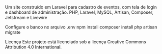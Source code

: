 Um site construído em Laravel para cadastro de eventos, com tela de login e dashboard de administração. PHP, Laravel, MySQL, Artisan, Composer, Jetstream e Livewire

Configure o banco no arquivo .env
npm install
composer install
php artisan migrate

Licença
Este projeto está licenciado sob a licença Creative Commons Attribution 4.0 International.
